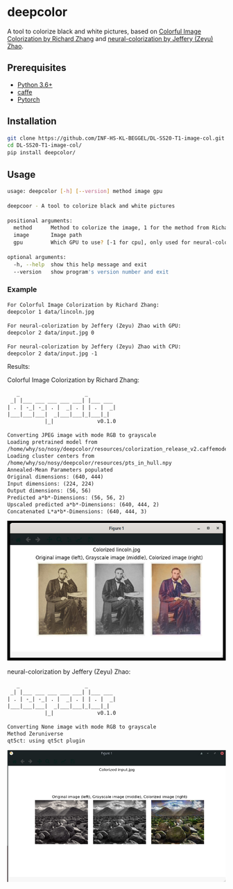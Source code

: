 # deepcolor

A tool to colorize black and white pictures, based on [Colorful Image Colorization by Richard Zhang](https://github.com/richzhang/colorization) and [neural-colorization by Jeffery (Zeyu) Zhao](https://github.com/zeruniverse/neural-colorization).

## Prerequisites

- [Python 3.6+](https://www.python.org/)
- [caffe](https://caffe.berkeleyvision.org/installation.html)
- [Pytorch](https://pytorch.org/)

## Installation

```bash
git clone https://github.com/INF-HS-KL-BEGGEL/DL-SS20-T1-image-col.git
cd DL-SS20-T1-image-col/
pip install deepcolor/
```

## Usage

```bash
usage: deepcolor [-h] [--version] method image gpu

deepcoor - A tool to colorize black and white pictures

positional arguments:
  method      Method to colorize the image, 1 for the method from Richard Zhang and 2 for the method of Jeffery (Zeyu) Zhao
  image       Image path
  gpu         Which GPU to use? [-1 for cpu], only used for neural-colorization by Jeffery (Zeyu) Zhao (can be left empty for Colorful Image Colorization by Richard Zhang)

optional arguments:
  -h, --help  show this help message and exit
  --version   show program's version number and exit
```

### Example

```
For Colorful Image Colorization by Richard Zhang:
deepcolor 1 data/lincoln.jpg

For neural-colorization by Jeffery (Zeyu) Zhao with GPU:
deepcolor 2 data/input.jpg 0

For neural-colorization by Jeffery (Zeyu) Zhao with CPU:
deepcolor 2 data/input.jpg -1
```

Results:

Colorful Image Colorization by Richard Zhang:
```
   _                     _ 
 _| |___ ___ ___ ___ ___| |___ ___ 
| . | -_| -_| . |  _| . | | . |  _|
|___|___|___|  _|___|___|_|___|_|
            |_|              v0.1.0

Converting JPEG image with mode RGB to grayscale
Loading pretrained model from /home/why/so/nosy/deepcolor/resources/colorization_release_v2.caffemodel
Loading cluster centers from /home/why/so/nosy/deepcolor/resources/pts_in_hull.npy
Annealed-Mean Parameters populated
Original dimensions: (640, 444)
Input dimensions: (224, 224)
Output dimensions: (56, 56)
Predicted a*b*-Dimensions: (56, 56, 2)
Upscaled predicted a*b*-Dimensions: (640, 444, 2)
Concatenated L*a*b*-Dimensions: (640, 444, 3)
```
![lincoln](docs/images/result-example.jpg)

neural-colorization by Jeffery (Zeyu) Zhao:
```
   _                     _ 
 _| |___ ___ ___ ___ ___| |___ ___ 
| . | -_| -_| . |  _| . | | . |  _|
|___|___|___|  _|___|___|_|___|_|
            |_|              v0.1.0

Converting None image with mode RGB to grayscale
Method Zeruniverse
qt5ct: using qt5ct plugin

```
![stones](docs/images/result-example2.jpg)

